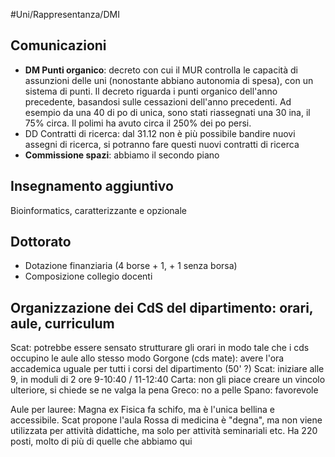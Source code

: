 #Uni/Rappresentanza/DMI
## Comunicazioni
- **DM Punti organico**: decreto con cui il MUR controlla le capacità di assunzioni delle uni (nonostante abbiano autonomia di spesa), con un sistema di punti. Il decreto riguarda i punti organico dell'anno precedente, basandosi sulle cessazioni dell'anno precedenti. Ad esempio da una 40 di po di unica, sono stati riassegnati una 30 ina, il 75% circa. Il polimi ha avuto circa il 250% dei po persi.
- DD Contratti di ricerca: dal 31.12 non è più possibile bandire nuovi assegni di ricerca, si potranno fare questi nuovi contratti di ricerca
- **Commissione spazi**: abbiamo il secondo piano
## Insegnamento aggiuntivo
Bioinformatics, caratterizzante e opzionale
## Dottorato
- Dotazione finanziaria (4 borse + 1, + 1 senza borsa)
- Composizione collegio docenti
## Organizzazione dei CdS del dipartimento: orari, aule, curriculum
Scat: potrebbe essere sensato strutturare gli orari in modo tale che i cds occupino le aule allo stesso modo
Gorgone (cds mate): avere l'ora accademica uguale per tutti i corsi del dipartimento (50' ?)
Scat: iniziare alle 9, in moduli di 2 ore 9-10:40 / 11-12:40
Carta: non gli piace creare un vincolo ulteriore, si chiede se ne valga la pena
Greco: no a pelle
Spano: favorevole

Aule per lauree: Magna ex Fisica fa schifo, ma è l'unica bellina e accessibile. Scat propone l'aula Rossa di medicina è "degna", ma non viene utilizzata per attività didattiche, ma solo per attività seminariali etc. Ha 220 posti, molto di più di quelle che abbiamo qui